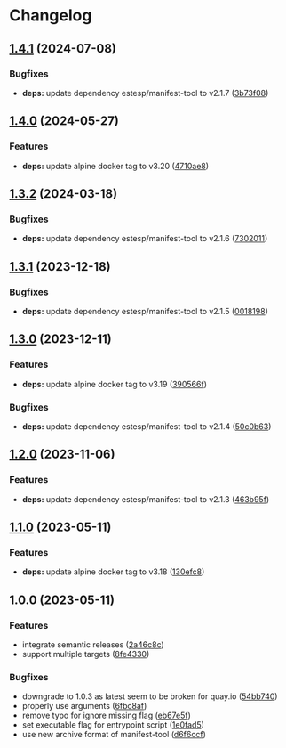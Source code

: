 # Changelog

## [1.4.1](https://github.com/actionhippie/manifest/compare/v1.4.0...v1.4.1) (2024-07-08)


### Bugfixes

* **deps:** update dependency estesp/manifest-tool to v2.1.7 ([3b73f08](https://github.com/actionhippie/manifest/commit/3b73f087ec34c5dec6fd952652b1415c87683d4b))

## [1.4.0](https://github.com/actionhippie/manifest/compare/v1.3.2...v1.4.0) (2024-05-27)


### Features

* **deps:** update alpine docker tag to v3.20 ([4710ae8](https://github.com/actionhippie/manifest/commit/4710ae8ebde77fa859393d5fbe568d2b38a4b3b2))

## [1.3.2](https://github.com/actionhippie/manifest/compare/v1.3.1...v1.3.2) (2024-03-18)


### Bugfixes

* **deps:** update dependency estesp/manifest-tool to v2.1.6 ([7302011](https://github.com/actionhippie/manifest/commit/7302011b13f41c659b8924dae11f4c2ae725ad6f))

## [1.3.1](https://github.com/actionhippie/manifest/compare/v1.3.0...v1.3.1) (2023-12-18)


### Bugfixes

* **deps:** update dependency estesp/manifest-tool to v2.1.5 ([0018198](https://github.com/actionhippie/manifest/commit/0018198f1268b37107bad754c8dd3539afaf8942))

## [1.3.0](https://github.com/actionhippie/manifest/compare/v1.2.0...v1.3.0) (2023-12-11)


### Features

* **deps:** update alpine docker tag to v3.19 ([390566f](https://github.com/actionhippie/manifest/commit/390566f51e0466a990092655893aa9d40455d00f))


### Bugfixes

* **deps:** update dependency estesp/manifest-tool to v2.1.4 ([50c0b63](https://github.com/actionhippie/manifest/commit/50c0b63cb7c9da13a35d650174225fd581aa0497))

## [1.2.0](https://github.com/actionhippie/manifest/compare/v1.1.0...v1.2.0) (2023-11-06)


### Features

* **deps:** update dependency estesp/manifest-tool to v2.1.3 ([463b95f](https://github.com/actionhippie/manifest/commit/463b95f4d9960c1689d59c41c4faa80a6671960b))

## [1.1.0](https://github.com/actionhippie/manifest/compare/v1.0.0...v1.1.0) (2023-05-11)


### Features

* **deps:** update alpine docker tag to v3.18 ([130efc8](https://github.com/actionhippie/manifest/commit/130efc88ce17b6babe119581493e4057d3f6da05))

## 1.0.0 (2023-05-11)


### Features

* integrate semantic releases ([2a46c8c](https://github.com/actionhippie/manifest/commit/2a46c8cb8d28980c97216a4aa82a3a89f7d49397))
* support multiple targets ([8fe4330](https://github.com/actionhippie/manifest/commit/8fe43302a481569136b3df6926803d213596ab14))


### Bugfixes

* downgrade to 1.0.3 as latest seem to be broken for quay.io ([54bb740](https://github.com/actionhippie/manifest/commit/54bb740a03b13d5ede173d853e204780b1c63626))
* properly use arguments ([6fbc8af](https://github.com/actionhippie/manifest/commit/6fbc8af1828ef8c600ec4360c3b02ee799633818))
* remove typo for ignore missing flag ([eb67e5f](https://github.com/actionhippie/manifest/commit/eb67e5f8aea90685232437c8939b0e35e1e9addd))
* set executable flag for entrypoint script ([1e0fad5](https://github.com/actionhippie/manifest/commit/1e0fad52b1320af6d013a05e8084a64c5766814a))
* use new archive format of manifest-tool ([d6f6ccf](https://github.com/actionhippie/manifest/commit/d6f6ccfc868a5434021920d0d15a233811b7446b))

